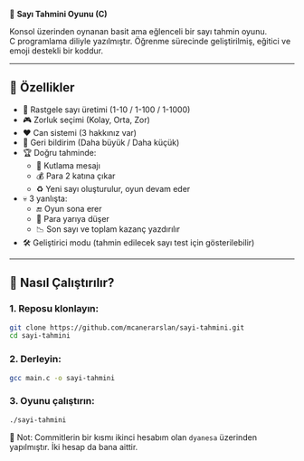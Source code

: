 🎯 **Sayı Tahmini Oyunu (C)**

Konsol üzerinden oynanan basit ama eğlenceli bir sayı tahmin oyunu.  
C programlama diliyle yazılmıştır. Öğrenme sürecinde geliştirilmiş, eğitici ve emoji destekli bir koddur.

---

## 🧩 Özellikler

- 🔢 Rastgele sayı üretimi (1-10 / 1-100 / 1-1000)
- 🎮 Zorluk seçimi (Kolay, Orta, Zor)
- ❤️ Can sistemi (3 hakkınız var)
- 💬 Geri bildirim (Daha büyük / Daha küçük)
- 🏆 Doğru tahminde:
  - 🎉 Kutlama mesajı
  - 💰 Para 2 katına çıkar
  - ♻️ Yeni sayı oluşturulur, oyun devam eder
- 💀 3 yanlışta:
  - 🔚 Oyun sona erer
  - 💸 Para yarıya düşer
  - 📉 Son sayı ve toplam kazanç yazdırılır
- 🛠️ Geliştirici modu (tahmin edilecek sayı test için gösterilebilir)

---

## 🚀 Nasıl Çalıştırılır?

### 1. Reposu klonlayın:
```bash
git clone https://github.com/mcanerarslan/sayi-tahmini.git
cd sayi-tahmini
```

### 2. Derleyin:
```bash
gcc main.c -o sayi-tahmini
```

### 3. Oyunu çalıştırın:
```bash
./sayi-tahmini
```
📌 Not: Commitlerin bir kısmı ikinci hesabım olan `dyanesa` üzerinden yapılmıştır. İki hesap da bana aittir.
